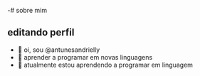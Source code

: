 -# sobre mim

## editando perfil

- 👋 oi, sou @antunesandrielly
- 👀 aprender a programar em novas linguagens
- 🌱 atualmente estou aprendendo a programar em linguagem


<!---
antunesandrielly/antunesandrielly is a ✨ special ✨ repository because its `README.md` (this file) appears on your GitHub profile.
You can click the Preview link to take a look at your changes.
--->
